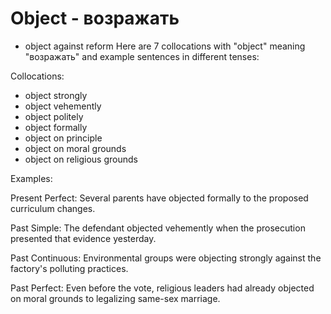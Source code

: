 # Object - возражать

- object against reform
  Here are 7 collocations with "object" meaning "возражать" and example sentences in different tenses:

Collocations:

- object strongly
- object vehemently
- object politely
- object formally
- object on principle
- object on moral grounds
- object on religious grounds

Examples:

Present Perfect: Several parents have objected formally to the proposed curriculum changes.

Past Simple: The defendant objected vehemently when the prosecution presented that evidence yesterday.

Past Continuous: Environmental groups were objecting strongly against the factory's polluting practices.

Past Perfect: Even before the vote, religious leaders had already objected on moral grounds to legalizing same-sex marriage.
